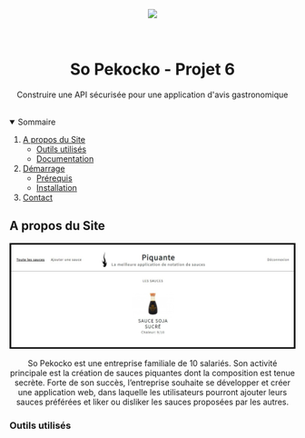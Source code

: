 <P align="center"><img src="https://user.oc-static.com/upload/2019/09/02/15674356878125_image2.png"  width="150px"/>
</p>
</br>

<h1 align="center">So Pekocko - Projet 6</h1>

<p align="center">Construire une API sécurisée pour une application d'avis gastronomique</p></br>

<details open="open">
  <summary>Sommaire</summary>
  <ol>
    <li>
      <a href="#apropos">A propos du Site</a>
      <ul>
        <li><a href="#outils">Outils utilisés</a></li>
        <li><a href="#doc">Documentation</a></li>
      </ul>
    </li>
    <li>
      <a href="#demarrage">Démarrage</a>
      <ul>
        <li><a href="#prerequis">Prérequis</a></li>
        <li><a href="#installation">Installation</a></li>
      </ul>
    </li>
    <li><a href="#contact">Contact</a></li>
  </ol>
</details>

<h2 id="apropos">A propos du Site</h2>

<p align="center"><img src="./images_readme/site.jpg" width="600px"></p>

<p align="center">So Pekocko est une entreprise familiale de 10 salariés. Son activité principale est la création
de sauces piquantes dont la composition est tenue secrète. Forte de son succès, l’entreprise
souhaite se développer et créer une application web, dans laquelle les utilisateurs pourront
ajouter leurs sauces préférées et liker ou disliker les sauces proposées par les autres.
</p>

<h3 id="#outils">Outils utilisés</h3>